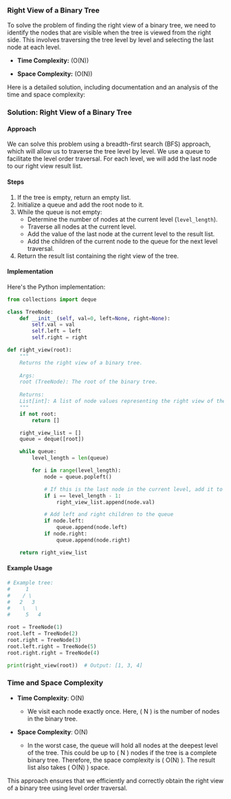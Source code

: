 ### Right View of a Binary Tree

To solve the problem of finding the right view of a binary tree, we need to identify the nodes that are visible when the tree is viewed from the right side. This involves traversing the tree level by level and selecting the last node at each level.

- **Time Complexity:** \(O(N)\)

- **Space Complexity:** \(O(N)\)

Here is a detailed solution, including documentation and an analysis of the time and space complexity:

### Solution: Right View of a Binary Tree

#### Approach

We can solve this problem using a breadth-first search (BFS) approach, which will allow us to traverse the tree level by level. We use a queue to facilitate the level order traversal. For each level, we will add the last node to our right view result list.

#### Steps

1. If the tree is empty, return an empty list.
2. Initialize a queue and add the root node to it.
3. While the queue is not empty:
    - Determine the number of nodes at the current level (`level_length`).
    - Traverse all nodes at the current level.
    - Add the value of the last node at the current level to the result list.
    - Add the children of the current node to the queue for the next level traversal.
4. Return the result list containing the right view of the tree.

#### Implementation

Here's the Python implementation:

```python
from collections import deque

class TreeNode:
    def __init__(self, val=0, left=None, right=None):
        self.val = val
        self.left = left
        self.right = right

def right_view(root):
    """
    Returns the right view of a binary tree.
    
    Args:
    root (TreeNode): The root of the binary tree.
    
    Returns:
    List[int]: A list of node values representing the right view of the tree.
    """
    if not root:
        return []

    right_view_list = []
    queue = deque([root])

    while queue:
        level_length = len(queue)

        for i in range(level_length):
            node = queue.popleft()

            # If this is the last node in the current level, add it to the right view list
            if i == level_length - 1:
                right_view_list.append(node.val)

            # Add left and right children to the queue
            if node.left:
                queue.append(node.left)
            if node.right:
                queue.append(node.right)

    return right_view_list
```

#### Example Usage

```python
# Example tree:
#     1
#    / \
#   2   3
#    \   \
#     5   4

root = TreeNode(1)
root.left = TreeNode(2)
root.right = TreeNode(3)
root.left.right = TreeNode(5)
root.right.right = TreeNode(4)

print(right_view(root))  # Output: [1, 3, 4]
```

### Time and Space Complexity

- **Time Complexity**: O(N)
  - We visit each node exactly once. Here, \( N \) is the number of nodes in the binary tree.
  
- **Space Complexity**: O(N)
  - In the worst case, the queue will hold all nodes at the deepest level of the tree. This could be up to \( N \) nodes if the tree is a complete binary tree. Therefore, the space complexity is \( O(N) \). The result list also takes \( O(N) \) space.

This approach ensures that we efficiently and correctly obtain the right view of a binary tree using level order traversal.